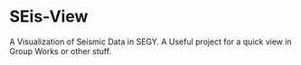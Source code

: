 # SEis-View
A Visualization of Seismic Data in SEGY. A Useful project for a quick view in Group Works or other stuff. 

